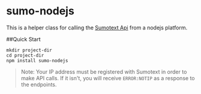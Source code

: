 sumo-nodejs
===========

This is a helper class for calling the [Sumotext Api](http://sumotext.github.io) from a nodejs platform.

##Quick Start
```
mkdir project-dir
cd project-dir
npm install sumo-nodejs
```
>  Note: Your IP address must be registered with Sumotext in order to make API calls. If it isn't, you will receive `ERROR:NOTIP` as a response to the endpoints.
